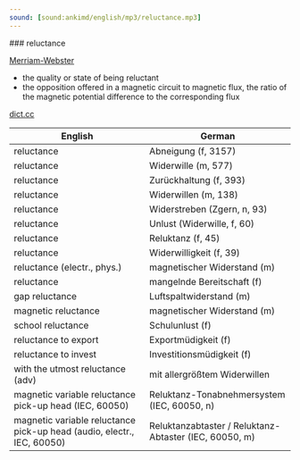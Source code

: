 ```yaml
---
sound: [sound:ankimd/english/mp3/reluctance.mp3]
---
```


\### reluctance

[Merriam-Webster](https://www.merriam-webster.com/dictionary/reluctance)

- the quality or state of being reluctant
- the opposition offered in a magnetic circuit to magnetic flux, the ratio of the magnetic potential difference to the corresponding flux

[dict.cc](https://www.dict.cc/reluctance)

| English        | German       |
| -------------- | ------------ |
| reluctance | Abneigung (f, 3157) |
| reluctance | Widerwille (m, 577) |
| reluctance | Zurückhaltung (f, 393) |
| reluctance | Widerwillen (m, 138) |
| reluctance | Widerstreben (Zgern, n, 93) |
| reluctance | Unlust (Widerwille, f, 60) |
| reluctance | Reluktanz (f, 45) |
| reluctance | Widerwilligkeit (f, 39) |
| reluctance (electr., phys.) | magnetischer Widerstand (m) |
| reluctance | mangelnde Bereitschaft (f) |
| gap reluctance | Luftspaltwiderstand (m) |
| magnetic reluctance | magnetischer Widerstand (m) |
| school reluctance | Schulunlust (f) |
| reluctance to export | Exportmüdigkeit (f) |
| reluctance to invest | Investitionsmüdigkeit (f) |
| with the utmost reluctance (adv) | mit allergrößtem Widerwillen |
| magnetic variable reluctance pick-up head (IEC, 60050) | Reluktanz-Tonabnehmersystem (IEC, 60050, n) |
| magnetic variable reluctance pick-up head (audio, electr., IEC, 60050) | Reluktanzabtaster / Reluktanz-Abtaster (IEC, 60050, m) |
